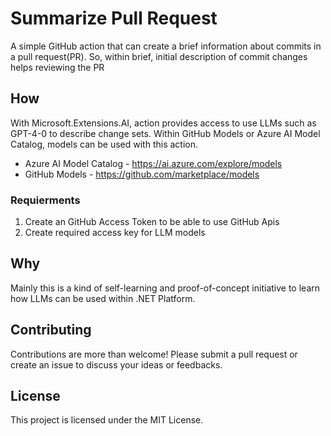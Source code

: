 # Summarize Pull Request

A simple GitHub action that can create a brief information about commits in a pull request(PR). So, within brief, initial description of commit changes helps reviewing the PR 

## How

With Microsoft.Extensions.AI, action provides access to use LLMs such as GPT-4-0 to describe change sets. Within GitHub Models or Azure AI Model Catalog, models can be used with this action.

- Azure AI Model Catalog - https://ai.azure.com/explore/models
- GitHub Models - https://github.com/marketplace/models

### Requierments
1. Create an GitHub Access Token to be able to use GitHub Apis
2. Create required access key for LLM models

## Why

Mainly this is a kind of self-learning and proof-of-concept initiative to learn how LLMs can be used within .NET Platform.

## Contributing

Contributions are more than welcome! Please submit a pull request or create an issue to discuss your ideas or feedbacks.

## License
This project is licensed under the MIT License.

